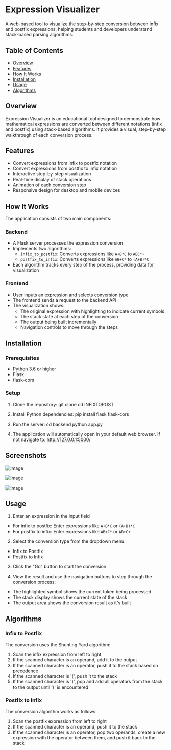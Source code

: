 # Expression Visualizer

A web-based tool to visualize the step-by-step conversion between infix and postfix expressions, helping students and developers understand stack-based parsing algorithms.

## Table of Contents
- [Overview](#overview)
- [Features](#features)
- [How It Works](#how-it-works)
- [Installation](#installation)
- [Usage](#usage)
- [Algorithms](#algorithms)

## Overview

Expression Visualizer is an educational tool designed to demonstrate how mathematical expressions are converted between different notations (infix and postfix) using stack-based algorithms. It provides a visual, step-by-step walkthrough of each conversion process.

## Features

- Convert expressions from infix to postfix notation
- Convert expressions from postfix to infix notation  
- Interactive step-by-step visualization
- Real-time display of stack operations
- Animation of each conversion step
- Responsive design for desktop and mobile devices

## How It Works

The application consists of two main components:

### Backend
- A Flask server processes the expression conversion
- Implements two algorithms:
  - `infix_to_postfix`: Converts expressions like `A+B*C` to `ABC*+`
  - `postfix_to_infix`: Converts expressions like `AB+C*` to `(A+B)*C`
- Each algorithm tracks every step of the process, providing data for visualization

### Frontend
- User inputs an expression and selects conversion type
- The frontend sends a request to the backend API
- The visualization shows:
  - The original expression with highlighting to indicate current symbols
  - The stack state at each step of the conversion
  - The output being built incrementally
  - Navigation controls to move through the steps

## Installation

### Prerequisites
- Python 3.6 or higher
- Flask
- flask-cors

### Setup

1. Clone the repository:
git clone <repository-url> cd INFIXTOPOST

2. Install Python dependencies:
pip install flask flask-cors

3. Run the server:
cd backend python app.py


4. The application will automatically open in your default web browser. If not navigate to:
http://127.0.0.1:5000/

## Screenshots

![image](https://github.com/user-attachments/assets/41507193-2df3-4c74-a816-0c2017f3bee9)

![image](https://github.com/user-attachments/assets/03826356-4be3-4637-909b-02f93ee754d1)

![image](https://github.com/user-attachments/assets/32b404c3-fa5a-4b57-8ed3-78d1d6a60b6f)


## Usage

1. Enter an expression in the input field
- For infix to postfix: Enter expressions like `A+B*C` or `(A+B)*C`
- For postfix to infix: Enter expressions like `AB+C*` or `AB+C+`

2. Select the conversion type from the dropdown menu:
- Infix to Postfix
- Postfix to Infix

3. Click the "Go" button to start the conversion

4. View the result and use the navigation buttons to step through the conversion process:
- The highlighted symbol shows the current token being processed
- The stack display shows the current state of the stack
- The output area shows the conversion result as it's built

## Algorithms

### Infix to Postfix
The conversion uses the Shunting Yard algorithm:
1. Scan the infix expression from left to right
2. If the scanned character is an operand, add it to the output
3. If the scanned character is an operator, push it to the stack based on precedence
4. If the scanned character is '(', push it to the stack
5. If the scanned character is ')', pop and add all operators from the stack to the output until '(' is encountered

### Postfix to Infix
The conversion algorithm works as follows:
1. Scan the postfix expression from left to right
2. If the scanned character is an operand, push it to the stack
3. If the scanned character is an operator, pop two operands, create a new expression with the operator between them, and push it back to the stack
